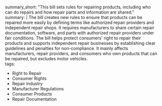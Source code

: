 summary_short: "This bill sets rules for repairing products, including who can do repairs and how repair parts and information are shared."  
summary: |
  The bill creates new rules to ensure that products can be repaired more easily by defining terms like authorized repair providers and independent repair shops. It requires manufacturers to share certain repair documentation, software, and parts with authorized repair providers under fair conditions. The bill helps protect consumers' right to repair their products and supports independent repair businesses by establishing clear guidelines and penalties for non-compliance. It mainly affects manufacturers, repair providers, and consumers who own products that can be repaired, but excludes motor vehicles.  
tags:
  - Right to Repair
  - Consumer Rights
  - Repair Industry
  - Manufacturer Regulations
  - Consumer Products
  - Repair Documentation

